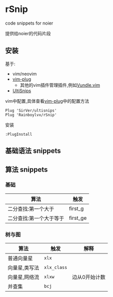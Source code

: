 # rSnip

code snippets for noier

提供给noier的代码片段

## 安装

基于:

- vim/neovim
- [vim-plug](https://github.com/junegunn/vim-plug)
  - 其他的vim插件管理插件,例如[Vundle.vim](https://github.com/VundleVim/Vundle.vim)
- [UltiSnips](https://github.com/SirVer/ultisnips)

vim中配置,具体查看[vim-plug](https://github.com/junegunn/vim-plug#example)中的配置方法

```
Plug 'SirVer/ultisnips'
Plug 'Rainboylvx/rSnip'
```

安装
```
:PlugInstall
```

## 基础语法 snippets

## 算法 snippets

### 基础

| 算法                    | 触发     |
|-------------------------|----------|
| 二分查找:第一个大于     | first_g  |
| 二分查找:第一个大于等于 | first_ge |


### 树与图

| 算法          | 触发        | 解释          |
|---------------|-------------|---------------|
| 普通向量星    | `xlx`       |               |
| 向量星,类写法 | `xlx_class` |               |
| 向量星,网络流 | `xlxw`      | 边从0开始计数 |
| 并查集        | `bcj`       |               |
